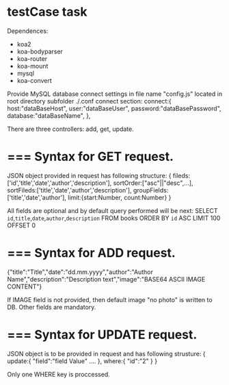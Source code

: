# testCase task

Dependences:
- koa2
- koa-bodyparser
- koa-router
- koa-mount
- mysql
- koa-convert

Provide MySQL database connect settings in file name "config.js" located in root directory subfolder ./.conf
connect section:
  connect:{
    host:"dataBaseHost",
    user:"dataBaseUser",
    password:"dataBasePassword",
    database:"dataBaseName",
  },

There are three controllers: add, get, update.

===
Syntax for GET request.
===
JSON object provided in request has following structure:
 {
  fileds:['id','title','date','author','description'],
  sortOrder:["asc"||"desc",...],
  sortFileds:['title','date','author','description'],
  groupFields:['title','date','author'],
  limit:{start:Number, count:Number}
 }
 
 All fields are optional and by default query performed will be next:
 SELECT `id`,`title`,`date`,`author`,`description` FROM books ORDER BY `id` ASC LIMIT 100 OFFSET 0
 
 ===
 Syntax for ADD request.
 ===
 {"title":"Title","date":"dd.mm.yyyy","author":"Author Name","description":"Description text","image":"BASE64 ASCII IMAGE CONTENT"}
 
 If IMAGE field is not provided, then default image "no photo" is written to DB.
 Other fields are mandatory.
 
 ===
 Syntax for UPDATE request.
 ===
 JSON object is to be provided in request and has following strusture:
 {
 update:{
  "field":"field Value"
  ....
  },
  where:{
    "id":"2"
  }
 }
 
 Only one WHERE key is proccessed.
